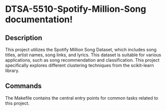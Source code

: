 # DTSA-5510-Spotify-Million-Song documentation!

## Description

This project utilizes the Spotify Million Song Dataset, which includes song titles, artist names, song links, and lyrics. This dataset is suitable for various applications, such as song recommendation and classification. This project specifically explores different clustering techniques from the scikit-learn library.

## Commands

The Makefile contains the central entry points for common tasks related to this project.

